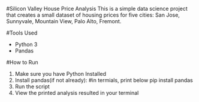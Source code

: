 #Silicon Valley House Price Analysis
This is a simple data science project that creates a small dataset of housing prices for five cities:
San Jose,
Sunnyvale,
Mountain View,
Palo Alto,
Fremont.


#Tools Used
- Python 3
- Pandas


#How to Run
1. Make sure you have Python Installed
2. Install pandas(if not already):
     #in termials, print below
     pip install pandas
3. Run the script
4. View the printed analysis resulted in your terminal
